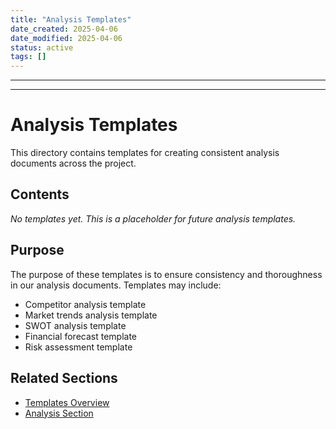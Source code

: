 ```yaml
---
title: "Analysis Templates"
date_created: 2025-04-06
date_modified: 2025-04-06
status: active
tags: []
---
```


---

---

# Analysis Templates

This directory contains templates for creating consistent analysis documents across the project.

## Contents

*No templates yet. This is a placeholder for future analysis templates.*

## Purpose

The purpose of these templates is to ensure consistency and thoroughness in our analysis documents. Templates may include:

- Competitor analysis template
- Market trends analysis template
- SWOT analysis template
- Financial forecast template
- Risk assessment template

## Related Sections

- [Templates Overview](../_index.md)
- [Analysis Section](../../04-analysis/_index.md)
